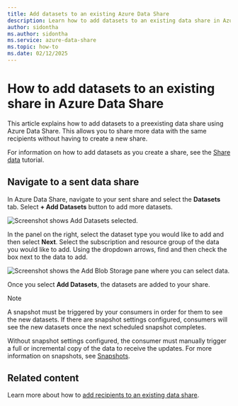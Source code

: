 ```yaml
---
title: Add datasets to an existing Azure Data Share 
description: Learn how to add datasets to an existing data share in Azure Data Share and share with the same recipients.
author: sidontha
ms.author: sidontha
ms.service: azure-data-share
ms.topic: how-to
ms.date: 02/12/2025
---
```


# How to add datasets to an existing share in Azure Data Share

This article explains how to add datasets to a preexisting data share using Azure Data Share. This allows you to share more data with the same recipients without having to create a new share.

For information on how to add datasets as you create a share, see the [Share data](share-your-data.md) tutorial.

## Navigate to a sent data share

In Azure Data Share, navigate to your sent share and select the **Datasets** tab. Select **+ Add Datasets** button to add more datasets.

![Screenshot shows Add Datasets selected.](./media/how-to/how-to-add-datasets/add-datasets.png)

In the panel on the right, select the dataset type you would like to add and then select **Next**. Select the subscription and resource group of the data you would like to add. Using the dropdown arrows, find and then check the box next to the data to add.

![Screenshot shows the Add Blob Storage pane where you can select data.](./media/how-to/how-to-add-datasets/add-datasets-side.png)

Once you select **Add Datasets**, the datasets are added to your share.

>[!NOTE]
>A snapshot must be triggered by your consumers in order for them to see the new datasets. If there are snapshot settings configured, consumers will see the new datasets once the next scheduled snapshot completes.

Without snapshot settings configured, the consumer must manually trigger a full or incremental copy of the data to receive the updates.
For more information on snapshots, see [Snapshots](terminology.md#snapshot).

## Related content

Learn more about how to [add recipients to an existing data share](how-to-add-recipients.md).
